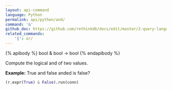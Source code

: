 ```yaml
---
layout: api-command 
language: Python
permalink: api/python/and/
command: '&'
github_doc: https://github.com/rethinkdb/docs/edit/master/2-query-language/api/python/math-and-logic/and.md
related_commands:
    '|': or/
---
```


{% apibody %}
bool & bool &rarr; bool
{% endapibody %}

Compute the logical and of two values.

__Example:__ True and false anded is false?

```py
(r.expr(True) & False).run(conn)
```
